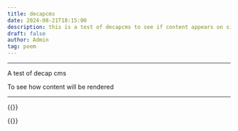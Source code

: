 ```yaml
---
title: decapcms
date: 2024-08-21T18:15:00
description: this is a test of decapcms to see if content appears on sight
draft: false
author: Admin
tag: poem
---
```

___
A test of decap cms

To see how content will be rendered

___

{{<comments>}}

{{<mini-toc>}}
